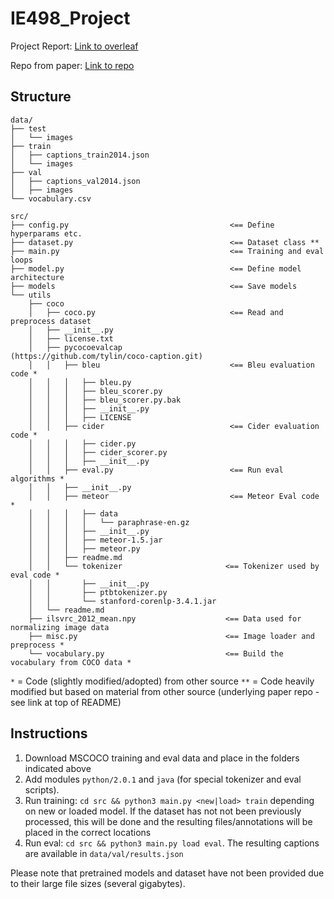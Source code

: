 # IE498_Project


Project Report: [Link to overleaf](https://www.overleaf.com/2839924692cpzssjdybsby)

Repo from paper: [Link to repo](https://github.com/nikhilmaram/Show_and_Tell.git)

## Structure

```
data/
├── test
│   └── images
├── train
│   ├── captions_train2014.json
│   └── images
├── val
│   ├── captions_val2014.json
│   ├── images
└── vocabulary.csv

```

```
src/
├── config.py                                    <== Define hyperparams etc. 
├── dataset.py                                   <== Dataset class **
├── main.py                                      <== Training and eval loops
├── model.py                                     <== Define model architecture
├── models                                       <== Save models
└── utils                                        
    ├── coco                             
    │   ├── coco.py                              <== Read and preprocess dataset
    │   ├── __init__.py
    │   ├── license.txt
    │   ├── pycocoevalcap                        (https://github.com/tylin/coco-caption.git)
    │   │   ├── bleu                             <== Bleu evaluation code *
    │   │   │   ├── bleu.py
    │   │   │   ├── bleu_scorer.py
    │   │   │   ├── bleu_scorer.py.bak
    │   │   │   ├── __init__.py
    │   │   │   ├── LICENSE
    │   │   ├── cider                            <== Cider evaluation code *
    │   │   │   ├── cider.py
    │   │   │   ├── cider_scorer.py
    │   │   │   ├── __init__.py
    │   │   ├── eval.py                          <== Run eval algorithms *
    │   │   ├── __init__.py
    │   │   ├── meteor                           <== Meteor Eval code *
    │   │   │   ├── data
    │   │   │   │   └── paraphrase-en.gz
    │   │   │   ├── __init__.py
    │   │   │   ├── meteor-1.5.jar
    │   │   │   ├── meteor.py
    │   │   ├── readme.md
    │   │   └── tokenizer                       <== Tokenizer used by eval code *
    │   │       ├── __init__.py
    │   │       ├── ptbtokenizer.py
    │   │       └── stanford-corenlp-3.4.1.jar
    │   └── readme.md
    ├── ilsvrc_2012_mean.npy                    <== Data used for normalizing image data
    ├── misc.py                                 <== Image loader and preprocess *
    └── vocabulary.py                           <== Build the vocabulary from COCO data *

```

`*` = Code (slightly modified/adopted) from other source
`**` = Code heavily modified but based on material from other source (underlying paper repo - see link at top of README)

## Instructions

1. Download MSCOCO training and eval data and place in the folders indicated above
2. Add modules `python/2.0.1` and `java` (for special tokenizer and eval scripts).
3. Run training: `cd src && python3 main.py <new|load> train` depending on new or loaded model. If the dataset has not not been previously processed, this will be done and the resulting files/annotations will be placed in the correct locations
4. Run eval: `cd src && python3 main.py load eval`. The resulting captions are available in `data/val/results.json`

Please note that pretrained models and dataset have not been provided due to their large file sizes (several gigabytes).

